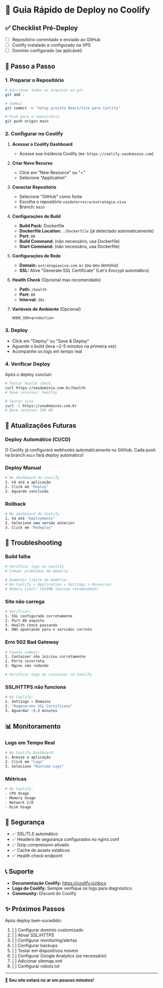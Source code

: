 # 🚀 Guia Rápido de Deploy no Coolify

## ✅ Checklist Pré-Deploy

- [ ] Repositório commitado e enviado ao GitHub
- [ ] Coolify instalado e configurado na VPS
- [ ] Domínio configurado (se aplicável)

## 📝 Passo a Passo

### 1. Preparar o Repositório

```bash
# Adicionar todos os arquivos ao git
git add .

# Commit
git commit -m "Setup projeto React/Vite para Coolify"

# Push para o repositório
git push origin main
```

### 2. Configurar no Coolify

1. **Acessar o Coolify Dashboard**
   - Acesse sua instância Coolify (ex: `https://coolify.seudominio.com`)

2. **Criar Novo Recurso**
   - Click em "New Resource" ou "+"
   - Selecione "Application"

3. **Conectar Repositório**
   - Selecione "GitHub" como fonte
   - Escolha o repositório `vozdoterreiro/estrategia-viva`
   - Branch: `main`

4. **Configurações de Build**
   - **Build Pack:** Dockerfile
   - **Dockerfile Location:** `./Dockerfile` (já detectado automaticamente)
   - **Port:** `80`
   - **Build Command:** (não necessário, usa Dockerfile)
   - **Start Command:** (não necessário, usa Dockerfile)

5. **Configurações de Rede**
   - **Domain:** `estrategiaviva.com.br` (ou seu domínio)
   - **SSL:** Ative "Generate SSL Certificate" (Let's Encrypt automático)

6. **Health Check** (Opcional mas recomendado)
   - **Path:** `/health`
   - **Port:** `80`
   - **Interval:** `30s`

7. **Variáveis de Ambiente** (Opcional)
   ```
   NODE_ENV=production
   ```

### 3. Deploy

- Click em "Deploy" ou "Save & Deploy"
- Aguarde o build (leva ~2-5 minutos na primeira vez)
- Acompanhe os logs em tempo real

### 4. Verificar Deploy

Após o deploy concluir:

```bash
# Testar health check
curl https://seudominio.com.br/health
# Deve retornar: healthy

# Testar site
curl -I https://seudominio.com.br
# Deve retornar 200 OK
```

## 🔄 Atualizações Futuras

### Deploy Automático (CI/CD)

O Coolify já configurará webhooks automaticamente no GitHub. Cada push na branch `main` fará deploy automático!

### Deploy Manual

```bash
# No dashboard do Coolify
1. Vá até a aplicação
2. Click em "Deploy"
3. Aguarde conclusão
```

### Rollback

```bash
# No dashboard do Coolify
1. Vá até "Deployments"
2. Selecione uma versão anterior
3. Click em "Redeploy"
```

## 🐛 Troubleshooting

### Build falha

```bash
# Verificar logs no Coolify
# Comum: problemas de memória

# Aumentar limite de memória:
# No Coolify > Application > Settings > Resources
# Memory Limit: 1024MB (mínimo recomendado)
```

### Site não carrega

```bash
# Verificar:
1. SSL configurado corretamente
2. Port 80 exposto
3. Health check passando
4. DNS apontando para o servidor correto
```

### Erro 502 Bad Gateway

```bash
# Causas comuns:
1. Container não iniciou corretamente
2. Porta incorreta
3. Nginx não rodando

# Verificar logs do container no Coolify
```

### SSL/HTTPS não funciona

```bash
# No Coolify:
1. Settings > Domains
2. "Regenerate SSL Certificate"
3. Aguardar ~1-2 minutos
```

## 📊 Monitoramento

### Logs em Tempo Real

```bash
# No Coolify Dashboard:
1. Acesse a aplicação
2. Click em "Logs"
3. Selecione "Runtime Logs"
```

### Métricas

```bash
# No Coolify:
- CPU Usage
- Memory Usage
- Network I/O
- Disk Usage
```

## 🔐 Segurança

- ✅ SSL/TLS automático
- ✅ Headers de segurança configurados no nginx.conf
- ✅ Gzip compression ativado
- ✅ Cache de assets estáticos
- ✅ Health check endpoint

## 📞 Suporte

- **Documentação Coolify:** https://coolify.io/docs
- **Logs do Coolify:** Sempre verifique os logs para diagnóstico
- **Community:** Discord do Coolify

## ✨ Próximos Passos

Após deploy bem-sucedido:

1. [ ] Configurar domínio customizado
2. [ ] Ativar SSL/HTTPS
3. [ ] Configurar monitoring/alertas
4. [ ] Configurar backups
5. [ ] Testar em dispositivos móveis
6. [ ] Configurar Google Analytics (se necessário)
7. [ ] Adicionar sitemap.xml
8. [ ] Configurar robots.txt

---

**🎉 Seu site estará no ar em poucos minutos!**
